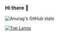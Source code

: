 ### Hi there 👋

![Anurag's GitHub stats](https://github-readme-stats.vercel.app/api?username=ozanyurtsever&count_private=true&show_icons=true&hide=contribs,issues)

[![Top Langs](https://github-readme-stats.vercel.app/api/top-langs/?username=ozanyurtsever&layout=compact)](https://github.com/anuraghazra/github-readme-stats)

<!--
**ozanyurtsever/ozanyurtsever** is a ✨ _special_ ✨ repository because its `README.md` (this file) appears on your GitHub profile.

Here are some ideas to get you started:

- 🔭 I’m currently working on ...
- 🌱 I’m currently learning ...
- 👯 I’m looking to collaborate on ...
- 🤔 I’m looking for help with ...
- 💬 Ask me about ...
- 📫 How to reach me: ...
- 😄 Pronouns: ...
- ⚡ Fun fact: ...
-->
